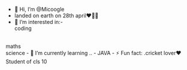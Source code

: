 - 👋 Hi, I’m @Micoogle
- landed on earth on 28th april❤️‍🔥👑
- 👀 I’m interested in:-
  <br>
coding
 <br>
maths
<br>
science
- 🌱 I’m currently learning ..
-   JAVA
- ⚡ Fun fact: .cricket lover♥️
 <br>
Student of cls 10

